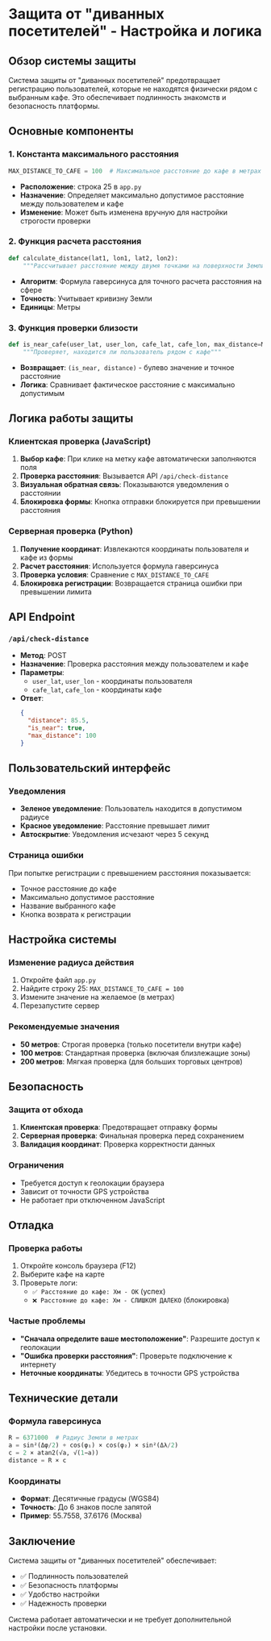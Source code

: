 # Защита от "диванных посетителей" - Настройка и логика

## Обзор системы защиты

Система защиты от "диванных посетителей" предотвращает регистрацию пользователей, которые не находятся физически рядом с выбранным кафе. Это обеспечивает подлинность знакомств и безопасность платформы.

## Основные компоненты

### 1. Константа максимального расстояния
```python
MAX_DISTANCE_TO_CAFE = 100  # Максимальное расстояние до кафе в метрах
```
- **Расположение**: строка 25 в `app.py`
- **Назначение**: Определяет максимально допустимое расстояние между пользователем и кафе
- **Изменение**: Может быть изменена вручную для настройки строгости проверки

### 2. Функция расчета расстояния
```python
def calculate_distance(lat1, lon1, lat2, lon2):
    """Рассчитывает расстояние между двумя точками на поверхности Земли"""
```
- **Алгоритм**: Формула гаверсинуса для точного расчета расстояния на сфере
- **Точность**: Учитывает кривизну Земли
- **Единицы**: Метры

### 3. Функция проверки близости
```python
def is_near_cafe(user_lat, user_lon, cafe_lat, cafe_lon, max_distance=MAX_DISTANCE_TO_CAFE):
    """Проверяет, находится ли пользователь рядом с кафе"""
```
- **Возвращает**: `(is_near, distance)` - булево значение и точное расстояние
- **Логика**: Сравнивает фактическое расстояние с максимально допустимым

## Логика работы защиты

### Клиентская проверка (JavaScript)
1. **Выбор кафе**: При клике на метку кафе автоматически заполняются поля
2. **Проверка расстояния**: Вызывается API `/api/check-distance`
3. **Визуальная обратная связь**: Показываются уведомления о расстоянии
4. **Блокировка формы**: Кнопка отправки блокируется при превышении расстояния

### Серверная проверка (Python)
1. **Получение координат**: Извлекаются координаты пользователя и кафе из формы
2. **Расчет расстояния**: Используется формула гаверсинуса
3. **Проверка условия**: Сравнение с `MAX_DISTANCE_TO_CAFE`
4. **Блокировка регистрации**: Возвращается страница ошибки при превышении лимита

## API Endpoint

### `/api/check-distance`
- **Метод**: POST
- **Назначение**: Проверка расстояния между пользователем и кафе
- **Параметры**:
  - `user_lat`, `user_lon` - координаты пользователя
  - `cafe_lat`, `cafe_lon` - координаты кафе
- **Ответ**:
  ```json
  {
    "distance": 85.5,
    "is_near": true,
    "max_distance": 100
  }
  ```

## Пользовательский интерфейс

### Уведомления
- **Зеленое уведомление**: Пользователь находится в допустимом радиусе
- **Красное уведомление**: Расстояние превышает лимит
- **Автоскрытие**: Уведомления исчезают через 5 секунд

### Страница ошибки
При попытке регистрации с превышением расстояния показывается:
- Точное расстояние до кафе
- Максимально допустимое расстояние
- Название выбранного кафе
- Кнопка возврата к регистрации

## Настройка системы

### Изменение радиуса действия
1. Откройте файл `app.py`
2. Найдите строку 25: `MAX_DISTANCE_TO_CAFE = 100`
3. Измените значение на желаемое (в метрах)
4. Перезапустите сервер

### Рекомендуемые значения
- **50 метров**: Строгая проверка (только посетители внутри кафе)
- **100 метров**: Стандартная проверка (включая близлежащие зоны)
- **200 метров**: Мягкая проверка (для больших торговых центров)

## Безопасность

### Защита от обхода
1. **Клиентская проверка**: Предотвращает отправку формы
2. **Серверная проверка**: Финальная проверка перед сохранением
3. **Валидация координат**: Проверка корректности данных

### Ограничения
- Требуется доступ к геолокации браузера
- Зависит от точности GPS устройства
- Не работает при отключенном JavaScript

## Отладка

### Проверка работы
1. Откройте консоль браузера (F12)
2. Выберите кафе на карте
3. Проверьте логи:
   - `✅ Расстояние до кафе: Xм - OK` (успех)
   - `❌ Расстояние до кафе: Xм - СЛИШКОМ ДАЛЕКО` (блокировка)

### Частые проблемы
- **"Сначала определите ваше местоположение"**: Разрешите доступ к геолокации
- **"Ошибка проверки расстояния"**: Проверьте подключение к интернету
- **Неточные координаты**: Убедитесь в точности GPS устройства

## Технические детали

### Формула гаверсинуса
```python
R = 6371000  # Радиус Земли в метрах
a = sin²(Δφ/2) + cos(φ₁) × cos(φ₂) × sin²(Δλ/2)
c = 2 × atan2(√a, √(1−a))
distance = R × c
```

### Координаты
- **Формат**: Десятичные градусы (WGS84)
- **Точность**: До 6 знаков после запятой
- **Пример**: 55.7558, 37.6176 (Москва)

## Заключение

Система защиты от "диванных посетителей" обеспечивает:
- ✅ Подлинность пользователей
- ✅ Безопасность платформы
- ✅ Удобство настройки
- ✅ Надежность проверки

Система работает автоматически и не требует дополнительной настройки после установки. 